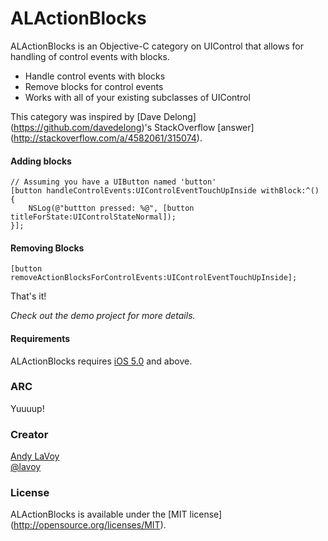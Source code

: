 # ALActionBlocks

ALActionBlocks is an Objective-C category on UIControl that allows for handling of control events with blocks.

- Handle control events with blocks
- Remove blocks for control events
- Works with all of your existing subclasses of UIControl

This category was inspired by [Dave Delong] (https://github.com/davedelong)'s StackOverflow [answer] (http://stackoverflow.com/a/4582061/315074).

#### Adding blocks

```objc
// Assuming you have a UIButton named 'button'
[button handleControlEvents:UIControlEventTouchUpInside withBlock:^() {
    NSLog(@"buttton pressed: %@", [button titleForState:UIControlStateNormal]);
}];
```

#### Removing Blocks

```objc
[button removeActionBlocksForControlEvents:UIControlEventTouchUpInside];
```

That's it!


*Check out the demo project for more details.*


#### Requirements

ALActionBlocks requires [iOS 5.0](http://developer.apple.com/library/ios/#releasenotes/General/WhatsNewIniOS/Articles/iOS5.html) and above.

### ARC

Yuuuup!

### Creator

[Andy LaVoy](http://github.com/lavoy)  
[@lavoy](https://twitter.com/lavoy)

### License

ALActionBlocks is available under the [MIT license] (http://opensource.org/licenses/MIT).